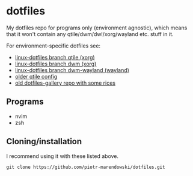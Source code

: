 # dotfiles

My dotfiles repo for programs only (environment agnostic), which means that it won't contain any qtile/dwm/dwl/xorg/wayland etc. stuff in it.

For environment-specific dotfiles see:

- [linux-dotfiles branch qtile (xorg)](https://github.com/piotr-marendowski/linux-dotfiles/tree/qtile)  
- [linux-dotfiles branch dwm (xorg)](https://github.com/piotr-marendowski/linux-dotfiles/tree/dwm)  
- [linux-dotfiles branch dwm-wayland (wayland)](https://github.com/piotr-marendowski/linux-dotfiles/tree/dwm-wayland)  
- [older qtile config](https://github.com/piotr-marendowski/qtile-config)  
- [old dotfiles-gallery repo with some rices](https://github.com/piotr-marendowski/dotfiles-gallery)  

## Programs

- nvim  
- zsh  

## Cloning/installation

I recommend using it with these listed above.

```
git clone https://github.com/piotr-marendowski/dotfiles.git
```
